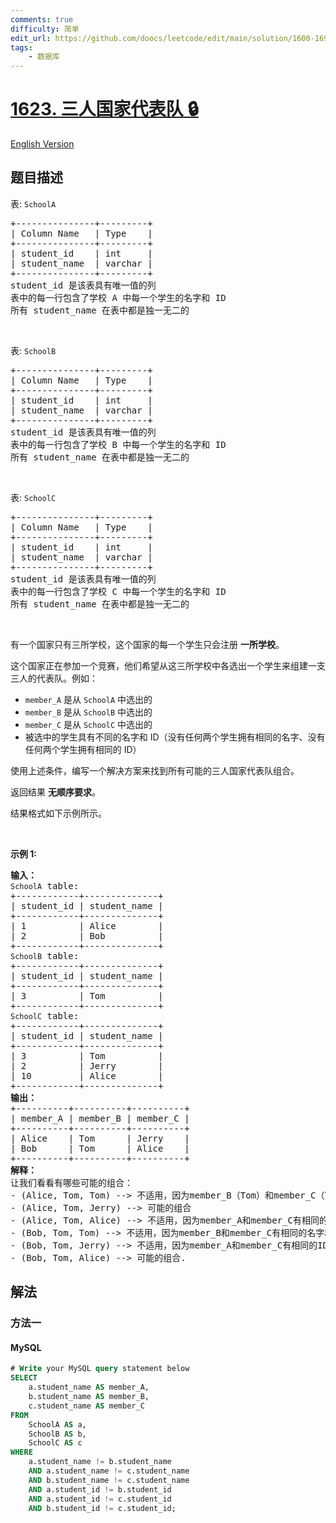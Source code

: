 ```yaml
---
comments: true
difficulty: 简单
edit_url: https://github.com/doocs/leetcode/edit/main/solution/1600-1699/1623.All%20Valid%20Triplets%20That%20Can%20Represent%20a%20Country/README.md
tags:
    - 数据库
---
```


<!-- problem:start -->

# [1623. 三人国家代表队 🔒](https://leetcode.cn/problems/all-valid-triplets-that-can-represent-a-country)

[English Version](/solution/1600-1699/1623.All%20Valid%20Triplets%20That%20Can%20Represent%20a%20Country/README_EN.md)

## 题目描述

<!-- description:start -->

<p>表: <code>SchoolA</code></p>

<pre>
+---------------+---------+
| Column Name   | Type    |
+---------------+---------+
| student_id    | int     |
| student_name  | varchar |
+---------------+---------+
student_id 是该表具有唯一值的列
表中的每一行包含了学校 A 中每一个学生的名字和 ID
所有 student_name 在表中都是独一无二的
</pre>

<p>&nbsp;</p>

<p>表: <code>SchoolB</code></p>

<pre>
+---------------+---------+
| Column Name   | Type    |
+---------------+---------+
| student_id    | int     |
| student_name  | varchar |
+---------------+---------+
student_id 是该表具有唯一值的列
表中的每一行包含了学校 B 中每一个学生的名字和 ID
所有 student_name 在表中都是独一无二的
</pre>

<p>&nbsp;</p>

<p>表: <code>SchoolC</code></p>

<pre>
+---------------+---------+
| Column Name   | Type    |
+---------------+---------+
| student_id    | int     |
| student_name  | varchar |
+---------------+---------+
student_id 是该表具有唯一值的列
表中的每一行包含了学校 C 中每一个学生的名字和 ID
所有 student_name 在表中都是独一无二的
</pre>

<p>&nbsp;</p>

<p>有一个国家只有三所学校，这个国家的每一个学生只会注册&nbsp;<strong>一所学校</strong>。</p>

<p>这个国家正在参加一个竞赛，他们希望从这三所学校中各选出一个学生来组建一支三人的代表队。例如：</p>

<ul>
	<li><code>member_A</code>&nbsp;是从 <code>SchoolA</code>&nbsp;中选出的</li>
	<li><code>member_B</code>&nbsp;是从 <code>SchoolB</code>&nbsp;中选出的</li>
	<li><code>member_C</code>&nbsp;是从 <code>SchoolC</code>&nbsp;中选出的</li>
	<li>被选中的学生具有不同的名字和 ID（没有任何两个学生拥有相同的名字、没有任何两个学生拥有相同的 ID）</li>
</ul>

<p>使用上述条件，编写一个解决方案来找到所有可能的三人国家代表队组合。</p>

<p>返回结果 <strong>无顺序要求</strong>。</p>

<p>结果格式如下示例所示。</p>

<p>&nbsp;</p>

<p><strong>示例 1:</strong></p>

<pre>
<strong>输入：</strong>
<code>SchoolA</code> table:
+------------+--------------+
| student_id | student_name |
+------------+--------------+
| 1          | Alice        |
| 2          | Bob          |
+------------+--------------+
<code>SchoolB</code> table:
+------------+--------------+
| student_id | student_name |
+------------+--------------+
| 3          | Tom          |
+------------+--------------+
<code>SchoolC</code> table:
+------------+--------------+
| student_id | student_name |
+------------+--------------+
| 3          | Tom          |
| 2          | Jerry        |
| 10         | Alice        |
+------------+--------------+
<strong>输出：</strong>
+----------+----------+----------+
| member_A | member_B | member_C |
+----------+----------+----------+
| Alice    | Tom      | Jerry    |
| Bob      | Tom      | Alice    |
+----------+----------+----------+
<strong>解释：</strong>
让我们看看有哪些可能的组合：
- (Alice, Tom, Tom) --&gt; 不适用，因为member_B（Tom）和member_C（Tom）有相同的名字和ID
- (Alice, Tom, Jerry) --&gt; 可能的组合
- (Alice, Tom, Alice) --&gt; 不适用，因为member_A和member_C有相同的名字
- (Bob, Tom, Tom) --&gt; 不适用，因为member_B和member_C有相同的名字和ID
- (Bob, Tom, Jerry) --&gt; 不适用，因为member_A和member_C有相同的ID
- (Bob, Tom, Alice) --&gt; 可能的组合.</pre>

<!-- description:end -->

## 解法

<!-- solution:start -->

### 方法一

<!-- tabs:start -->

#### MySQL

```sql
# Write your MySQL query statement below
SELECT
    a.student_name AS member_A,
    b.student_name AS member_B,
    c.student_name AS member_C
FROM
    SchoolA AS a,
    SchoolB AS b,
    SchoolC AS c
WHERE
    a.student_name != b.student_name
    AND a.student_name != c.student_name
    AND b.student_name != c.student_name
    AND a.student_id != b.student_id
    AND a.student_id != c.student_id
    AND b.student_id != c.student_id;
```

<!-- tabs:end -->

<!-- solution:end -->

<!-- problem:end -->
